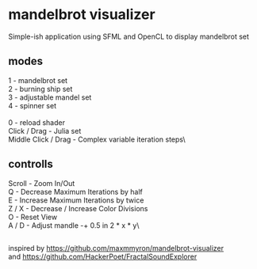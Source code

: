 # mandelbrot visualizer
Simple-ish application using SFML and OpenCL to display mandelbrot set

## modes
1 - mandelbrot set\
2 - burning ship set\
3 - adjustable mandel set\
4 - spinner set\
\
0 - reload shader\
Click / Drag - Julia set\
Middle Click / Drag - Complex variable iteration steps\

## controlls
Scroll - Zoom In/Out\
Q - Decrease Maximum Iterations by half\
E	- Increase Maximum Iterations by twice\
Z / X - Decrease / Increase Color Divisions\
O - Reset View\
A / D - Adjust mandle -+ 0.5 in 2 * x * y\

## 
inspired by https://github.com/maxmmyron/mandelbrot-visualizer \
and https://github.com/HackerPoet/FractalSoundExplorer